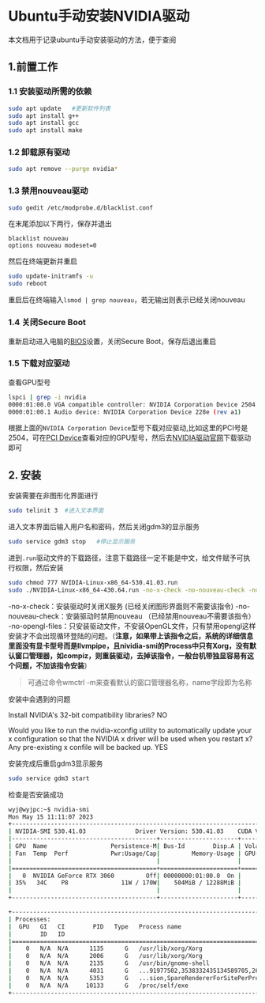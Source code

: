 # Ubuntu手动安装NVIDIA驱动

本文档用于记录ubuntu手动安装驱动的方法，便于查阅

## 1.前置工作

### 1.1 安装驱动所需的依赖

```bash
sudo apt update   #更新软件列表
sudo apt install g++
sudo apt install gcc
sudo apt install make
```

### 1.2 卸载原有驱动

```bash
sudo apt remove --purge nvidia*
```

### 1.3 禁用nouveau驱动

```bash
sudo gedit /etc/modprobe.d/blacklist.conf
```

在末尾添加以下两行，保存并退出

```vim
blacklist nouveau
options nouveau modeset=0
```

然后在终端更新并重启

```bash
sudo update-initramfs -u
sudo reboot
```

重启后在终端输入`lsmod | grep nouveau`，若无输出则表示已经关闭nouveau

### 1.4 关闭Secure Boot

重新启动进入电脑的[BIOS](https://so.csdn.net/so/search?q=BIOS&spm=1001.2101.3001.7020)设置，关闭Secure Boot，保存后退出重启

### 1.5 下载对应驱动

查看GPU型号

```bash
lspci | grep -i nvidia
0000:01:00.0 VGA compatible controller: NVIDIA Corporation Device 2504 (rev a1)
0000:01:00.1 Audio device: NVIDIA Corporation Device 228e (rev a1)
```

根据上面的`NVIDIA Corporation Device`型号下载对应驱动,比如这里的PCI号是2504，可在[PCI Device](http://pci-ids.ucw.cz/mods/PC/10de?action=help?help=pci)查看对应的GPU型号，然后去[NVIDIA驱动官网](https://www.nvidia.cn/Download/index.aspx?lang=cn)下载驱动即可

## 2. 安装

安装需要在非图形化界面进行

```bash
sudo telinit 3  #进入文本界面
```

进入文本界面后输入用户名和密码，然后关闭gdm3的显示服务

```bash
sudo service gdm3 stop   #停止显示服务
```

进到`.run`驱动文件的下载路径，注意下载路径一定不能是中文，给文件赋予可执行权限，然后安装

```bash
sudo chmod 777 NVIDIA-Linux-x86_64-530.41.03.run
sudo ./NVIDIA-Linux-x86_64-430.64.run -no-x-check -no-nouveau-check -no-opengl-files
```

-no-x-check：安装驱动时关闭X服务 (已经关闭图形界面则不需要该指令)
-no-nouveau-check：安装驱动时禁用nouveau （已经禁用nouveau不需要该指令）
-no-opengl-files：只安装驱动文件，不安装OpenGL文件，只有禁用opengl这样安装才不会出现循环登陆的问题。（**注意，如果带上该指令之后，系统的详细信息里面没有显卡型号而是llvmpipe，且nividia-smi的Process中只有Xorg，没有默认窗口管理器，如compiz，则重装驱动，去掉该指令，一般台机带独显容易有这个问题，不加该指令安装**）

> 可通过命令wmctrl -m来查看默认的窗口管理器名称，name字段即为名称

安装中会遇到的问题

Install NVIDIA's 32-bit compatibility libraries?  NO

Would you like to run the nvidia-xconfig utility to automatically update your x configuration so that the NVIDIA x driver will be used when you restart x? Any pre-existing x confile will be backed up.   YES

安装完成后重启gdm3显示服务

```bash
sudo service gdm3 start
```

检查是否安装成功

```bash
wyj@wyjpc:~$ nvidia-smi 
Mon May 15 11:11:07 2023       
+---------------------------------------------------------------------------------------+
| NVIDIA-SMI 530.41.03              Driver Version: 530.41.03    CUDA Version: 12.1     |
|-----------------------------------------+----------------------+----------------------+
| GPU  Name                  Persistence-M| Bus-Id        Disp.A | Volatile Uncorr. ECC |
| Fan  Temp  Perf            Pwr:Usage/Cap|         Memory-Usage | GPU-Util  Compute M. |
|                                         |                      |               MIG M. |
|=========================================+======================+======================|
|   0  NVIDIA GeForce RTX 3060         Off| 00000000:01:00.0  On |                  N/A |
| 35%   34C    P8               11W / 170W|    504MiB / 12288MiB |      7%      Default |
|                                         |                      |                  N/A |
+-----------------------------------------+----------------------+----------------------+

+---------------------------------------------------------------------------------------+
| Processes:                                                                            |
|  GPU   GI   CI        PID   Type   Process name                            GPU Memory |
|        ID   ID                                                             Usage      |
|=======================================================================================|
|    0   N/A  N/A      1135      G   /usr/lib/xorg/Xorg                           35MiB |
|    0   N/A  N/A      2006      G   /usr/lib/xorg/Xorg                          197MiB |
|    0   N/A  N/A      2135      G   /usr/bin/gnome-shell                         43MiB |
|    0   N/A  N/A      4031      G   ...91977502,3538332435134589705,262144      134MiB |
|    0   N/A  N/A      5353      G   ...sion,SpareRendererForSitePerProcess       62MiB |
|    0   N/A  N/A     10133      G   /proc/self/exe                               19MiB |
+---------------------------------------------------------------------------------------+
```

